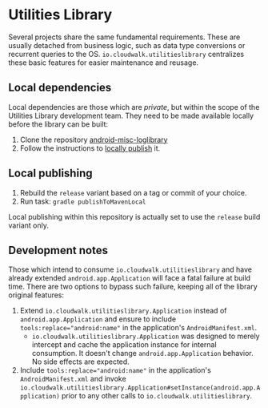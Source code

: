 # Utilities Library

Several projects share the same fundamental requirements. These are usually
detached from business logic, such as data type conversions or recurrent
queries to the OS. `io.cloudwalk.utilitieslibrary` centralizes these basic
features for easier maintenance and reusage.

## Local dependencies

Local dependencies are those which are _private_, but within the scope of the
Utilities Library development team. They need to be made available locally
before the library can be built:  

1. Clone the repository [android-misc-loglibrary](https://github.com/mauriciospinardi/android-misc-loglibrary)
2. Follow the instructions to [locally publish](#local-publishing) it.

## Local publishing

1. Rebuild the `release` variant based on a tag or commit of your choice.
2. Run task: `gradle publishToMavenLocal`

Local publishing within this repository is actually set to use the `release`
build variant only.

## Development notes

Those which intend to consume `io.cloudwalk.utilitieslibrary` and have already
extended `android.app.Application` will face a fatal failure at build time.
There are two options to bypass such failure, keeping all of the library
original features:

1. Extend `io.cloudwalk.utilitieslibrary.Application` instead of
   `android.app.Application` and ensure to include `tools:replace="android:name"`
   in the application's `AndroidManifest.xml`.
    - `io.cloudwalk.utilitieslibrary.Application` was designed to merely
      intercept and cache the application instance for internal consumption. It
      doesn't change `android.app.Application` behavior. No side effects are
      expected.
2. Include `tools:replace="android:name"` in the application's
   `AndroidManifest.xml` and invoke
   `io.cloudwalk.utilitieslibrary.Application#setInstance(android.app.Application)`
   prior to any other calls to `io.cloudwalk.utilitieslibrary`.
